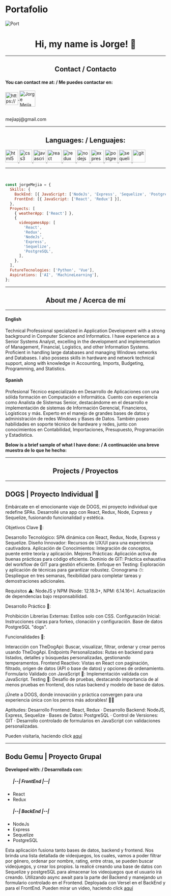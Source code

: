 # Portafolio
![Port](https://www.clarisoft.com/wp-content/uploads/2018/02/reactjs-and-nodejs-development-services.jpg)

<h1 align="center"> Hi, my name is Jorge! 👋 </h1>
<hr/>
<h2 align="center"> Contact / Contacto </h2>

<h4> You can contact me at: / Me puedes contactar en: </h4>

<div>
    <!-- <a href="https://www.linkedin.com/in/felipe-ciro-montoya/">
      <img align="center" src="https://www.vectorlogo.zone/logos/linkedin/linkedin-icon.svg" alt="Felipe Ciro LinkedIn Profile" height="40" width="40" />
      </a> -->
    <a href="https://api.whatsapp.com/send/?phone=51903015235&text&app_absent=0" target="_blank">
        <img align="center" src="https://www.vectorlogo.zone/logos/whatsapp/whatsapp-tile.svg" alt="https://wa.me               /+undefined573003400992?text=Hola%20Alejandro,%20soy%20" height="40" width="40" />
    </a>
    <a href="mailto:mejiapj@gmail.com">
     <img align="center" src="https://www.vectorlogo.zone/logos/gmail/gmail-icon.svg" alt="Jorge Mejía Gmail" height="50" width="50" />
     </a>
<div/>
<br/>
<p><label>mejiapj@gmail.com</label></p>
    
<hr/>
    
<h2 align="center">Languages: / Lenguajes: </h2>
<p align="left">
<a href="https://www.w3.org/html/" target="_blank"> <img src="https://upload.wikimedia.org/wikipedia/commons/thumb/3/38/HTML5_Badge.svg/600px-HTML5_Badge.svg.png" alt="html5" width="40" height="40"/> </a>
<a href="https://www.w3schools.com/css/" target="_blank"> <img src="https://cdn4.iconfinder.com/data/icons/social-media-logos-6/512/121-css3-512.png" alt="css3" width="40" height="40"/> </a>
<a href="https://developer.mozilla.org/en-US/docs/Web/JavaScript" target="_blank"> <img src="https://upload.wikimedia.org/wikipedia/commons/thumb/9/99/Unofficial_JavaScript_logo_2.svg/1024px-Unofficial_JavaScript_logo_2.svg.png" alt="javascript" width="40" height="40"/> </a> 
<a href="https://reactjs.org/" target="_blank"> <img src="https://seeklogo.com/images/R/react-logo-7B3CE81517-seeklogo.com.png" alt="react" width="45" height="40"/> </a> 
<a href="https://redux.js.org" target="_blank"> <img src="https://seeklogo.com/images/R/redux-logo-9CA6836C12-seeklogo.com.png" alt="redux" width="40" height="40"/> </a> 
<a href="https://nodejs.org" target="_blank"> <img src="https://www.vectorlogo.zone/logos/nodejs/nodejs-icon.svg" alt="nodejs" width= "40" height="40"/> </a>
<a href="https://expressjs.com" target="_blank"> <img src="https://www.vectorlogo.zone/logos/expressjs/expressjs-icon.svg" alt="express" width="40" height="40"/> </a> 
<a href="https://www.postgresql.org" target="_blank"> <img src="https://upload.wikimedia.org/wikipedia/commons/thumb/2/29/Postgresql_elephant.svg/1200px-Postgresql_elephant.svg.png" alt="postgresql" width="40" height="40"/> </a> 
<a href="https://sequelize.org" target="_blank"> <img src="https://www.vectorlogo.zone/logos/sequelizejs/sequelizejs-icon.svg" alt="sequelize" width="40" height="40"/> </a>
<a href="https://git-scm.com/" target="_blank"> <img src="https://www.vectorlogo.zone/logos/git-scm/git-scm-icon.svg" alt="git" width="40" height="40"/> </a>

<hr/>
<br/>

```js
const jorgeMejia = {
  Skills: {
    BackEnd: [{ JavaScript: ['NodeJs', 'Express', 'Sequelize', 'PostgreSQL'] }],
    FrontEnd: [{ JavaScript: ['React', 'Redux'] }],
  },
  Proyects: [
    { weatherApp: ['React'] },
    {
      videogamesApp: [
        'React',
        'Redux',
        'NodeJs',
        'Express',
        'Sequelize',
        'PostgreSQL',
      ],
    },
  ],
  FutureTecnologies: ['Python', 'Vue'],
  Aspirations: ['AI', 'MachineLearning'],
};
```

<hr/>
<h2 align="center">About me / Acerca de mí</h2>
<hr/>

<div>
  <h4>English</h4>
  <p>
Technical Professional specialized in Application Development with a strong background in Computer Science and Informatics. I have experience as a Senior Systems Analyst, excelling in the development and implementation of Management, Financial, Logistics, and other Information Systems. Proficient in handling large databases and managing Windows networks and Databases. I also possess skills in hardware and network technical support, along with knowledge in Accounting, Imports, Budgeting, Programming, and Statistics.      
  </p>
</div>

<div>
  <h4>Spanish</h4>
  <p>
Profesional Técnico especializado en Desarrollo de Aplicaciones con una sólida formación en Computación e Informática. Cuento con experiencia como Analista de Sistemas Senior, destacándome en el desarrollo e implementación de sistemas de Información Gerencial, Financieros, Logísticos y más. Experto en el manejo de grandes bases de datos y administración de redes Windows y Bases de Datos. También poseo habilidades en soporte técnico de hardware y redes, junto con conocimientos en Contabilidad, Importaciones, Presupuesto, Programación y Estadística.
  </p>
</div>

<strong> Below is a brief sample of what I have done: / A continuación una breve muestra de lo que he hecho:</strong>

<hr/>
<h2 align="center">Projects / Proyectos</h2>

<!-- <h2> Weather App </h2>
<h4> Developed with: / Desarrollada con: </h4>
<ul>
  <h5>|--| FrontEnd |--|</h5>
    <li>React</li>
</ul>
<p>This was one of my first applications using REACT. In this App I learned how to use react-router-dom, in which you can search for different cities, it will show a short information and when you click on one of them, it will show you a more detailed info. You can also delete a city by means of the X on the corner.
    </p>
<p>Esta fue una de mis primeras aplicaciones utilizando REACT. En esta App aprendí a utilizar react-router-dom, en la que se pueden buscar diferentes ciudades, saldrá una corta información y al darle clic en alguna, le mostrará una info más detallada. Además pueden eliminar una ciudad por medio de la X de la equina.
    </p>
 -->
<hr/>

<h2>DOGS | Proyecto Individual 🐾</h2>

Embárcate en el emocionante viaje de DOGS, mi proyecto individual que redefine SPAs. Desarrollé una app con React, Redux, Node, Express y Sequelize, fusionando funcionalidad y estética.

Objetivos Clave 🎯:

Desarrollo Tecnológico: SPA dinámica con React, Redux, Node, Express y Sequelize.
Diseño Innovador: Recursos de UX/UI para una experiencia cautivadora.
Aplicación de Conocimientos: Integración de conceptos, puente entre teoría y aplicación.
Mejores Prácticas: Aplicación activa de buenas prácticas para código eficiente.
Dominio de GIT: Práctica exhaustiva del workflow de GIT para gestión eficiente.
Enfoque en Testing: Exploración y aplicación de técnicas para garantizar robustez.
Cronograma ⏱:
Despliegue en tres semanas, flexibilidad para completar tareas y demostraciones adicionales.

Requisitos ⚠️:
NodeJS y NPM (Node: 12.18.3+, NPM: 6.14.16+). Actualización de dependencias bajo responsabilidad.

Desarrollo Práctico 🚀:

Prohibición Librerías Externas: Estilos solo con CSS.
Configuración Inicial: Instrucciones claras para forkeo, clonación y configuración. Base de datos PostgreSQL "dogs".

Funcionalidades 🌟:

Interacción con TheDogApi: Buscar, visualizar, filtrar, ordenar y crear perros usando TheDogApi.
Endpoints Personalizados: Rutas en backend para listados, detalles y búsquedas personalizadas, gestionando temperamentos.
Frontend Reactivo: Vistas en React con paginación, filtrado, origen de datos (API o base de datos) y opciones de ordenamiento.
Formulario Validado con JavaScript 📝: Implementación validada con JavaScript.
Testing 🧪:
Desafío de pruebas, destacando importancia de al menos pruebas en frontend, dos rutas backend y modelo de base de datos.

¡Únete a DOGS, donde innovación y práctica convergen para una experiencia única con los perros más adorables! 🐶🚀

Aptitudes: Desarrollo Frontend: React, Redux · Desarrollo Backend: NodeJS, Express, Sequelize · Bases de Datos: PostgreSQL · Control de Versiones: GIT · Desarrollo controlado de formularios en JavaScript con validaciones personalizadas.

Pueden visitarla, haciendo click <a href="https://pi-dogs-main-client-b5300e5f923a.herokuapp.com">aquí</a>

<hr/>

<h2>Bodu Gemu | Proyecto Grupal</h2>

<h4> Developed with: / Desarrollada con: </h4>
<ul>
  <h5>|--| FrontEnd |--|</h5>
    <li>React</li>
    <li>Redux</li>
  <h5>|--| BackEnd |--|</h5>
    <li>NodeJs</li>
    <li>Express</li>
    <li>Sequelize</li>
    <li>PostgreSQL</li>
</ul>
    
Esta aplicación fusiona tanto bases de datos, backend y frontend. Nos brinda una lista detallada de videojuegos, los cuales, vamos a poder filtrar por género, ordenar por nombre, rating, entre otras, se pueden buscar videojuegos, y crear los propios. la realicé creando una base de datos con Sequelize y postgreSQL para almacenar los videojuegos que el usuario irá creando. Utilizando async await para la parte del Backend y manejando un formulario controlado en el Frontend.
Deployada con Versel en el BackEnd y para el FrontEnd. 
Pueden mirar un video, haciendo click <a href="https://www.youtube.com/watch?v=6J1g-adTc_M">aquí</a>
